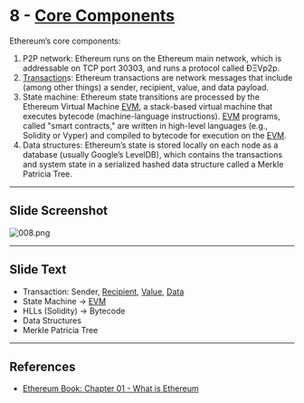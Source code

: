 # 8 - [Core Components](Core%20Components.md)

Ethereum’s core components:
  
1. P2P network: Ethereum runs on the Ethereum main network, which is addressable on TCP port 30303, and runs a protocol called ÐΞVp2p.
2. [Transaction](Transaction.md)s: Ethereum transactions are network messages that include (among other things) a sender, recipient, value, and data payload.
3. State machine: Ethereum state transitions are processed by the Ethereum Virtual Machine [EVM](EVM.md), a stack-based virtual machine that executes bytecode (machine-language instructions). [EVM](EVM.md) programs, called "smart contracts," are written in high-level languages (e.g., Solidity or Vyper) and compiled to bytecode for execution on the [EVM](EVM.md).
4. Data structures: Ethereum’s state is stored locally on each node as a database (usually Google’s LevelDB), which contains the transactions and system state in a serialized hashed data structure called a Merkle Patricia Tree.

___
## Slide Screenshot
![008.png](../images/ethereum101/008.png)
___
## Slide Text
- Transaction: Sender, [Recipient](Recipient.md), [Value](Value.md), [Data](Data.md)
- State Machine -> [EVM](EVM.md)
- HLLs (Solidity) -> Bytecode
- Data Structures
- Merkle Patricia Tree
___
## References
- [Ethereum Book: Chapter 01 - What is Ethereum](https://github.com/ethereumbook/ethereumbook/blob/develop/01what-is.asciidoc)